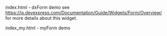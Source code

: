 index.html - dxForm demo
see https://js.devexpress.com/Documentation/Guide/Widgets/Form/Overview/ for more details about this widget.

index_my.html - myForm demo

